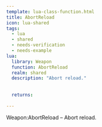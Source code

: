 ```yaml
---
template: lua-class-function.html
title: AbortReload
icon: lua-shared
tags:
  - lua
  - shared
  - needs-verification
  - needs-example
lua:
  library: Weapon
  function: AbortReload
  realm: shared
  description: "Abort reload."
  
  
  returns:
    
---
```


<div class="lua__search__keywords">
Weapon:AbortReload &#x2013; Abort reload.
</div>
